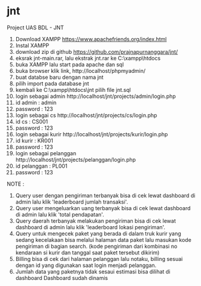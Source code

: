 # jnt
Project UAS BDL - JNT

1. Download XAMPP https://www.apachefriends.org/index.html
2. Instal XAMPP
3. download zip di github https://github.com/prajnapurnanggara/jnt/
4. eksrak jnt-main.rar, lalu ekstrak jnt.rar ke C:\xampp\htdocs
5. buka XAMPP lalu start pada apache dan sql
6. buka browser klik link, http://localhost/phpmyadmin/
7. buat databse baru dengan nama jnt
8. pilih import pada database jnt
9. kembali ke C:\xampp\htdocs\jnt pilih file jnt.sql
10. login sebagai admin http://localhost/jnt/projects/admin/login.php
11. id admin : admin
12. password : 123
13. login sebagai cs http://localhost/jnt/projects/cs/login.php
14. id cs : CS001
15. password : 123
16. login sebagai kurir http://localhost/jnt/projects/kurir/login.php
17. id kurir : KR001
18. password : 123
19. login sebagai pelanggan http://localhost/jnt/projects/pelanggan/login.php
20. id pelanggan : PL001
21. password : 123


NOTE :
1. Query user dengan pengiriman terbanyak bisa di cek lewat dashboard di admin lalu klik 'leaderboard jumlah transaksi'.
2. Query user mengeluarkan uang terbanyak bisa di cek lewat dashboard di admin lalu klik 'total pendapatan'.
3. Query daerah terbanyak melakukan pengiriman bisa di cek lewat dashboard di admin lalu klik 'leaderboard lokasi pengiriman'.
4. Query untuk mengecek paket yang berada di dalam truk kurir yang sedang kecelakaan bisa melalui halaman data paket lalu masukan kode pengiriman di bagian search.
(kode pengiriman dari kombinasi no kendaraan si kurir dan tanggal saat paket tersebut dikirim)
5. Billing bisa di cek dari halaman pelanggan lalu notaku, billing sesuai dengan id yang digunakan saat login menjadi pelanggan.
6. Jumlah data yang paketnya tidak sesaui estimasi bisa dilihat di dashboard
Dashboard sudah dinamis
